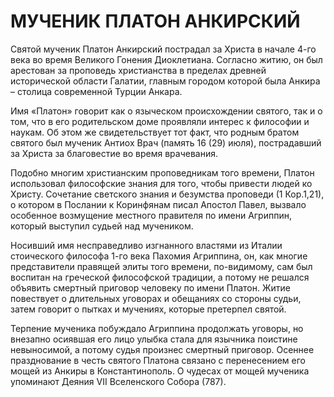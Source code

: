 # МУЧЕНИК ПЛАТОН АНКИРСКИЙ

Святой мученик Платон Анкирский пострадал за Христа в начале 4-го века во время Великого Гонения Диоклетиана. Согласно житию, он был арестован за проповедь христианства в пределах древней исторической области Галатии, главным городом которой была Анкира – столица современной Турции Анкара.

Имя «Платон» говорит как о языческом происхождении святого, так и о том, что в его родительском доме проявляли интерес к философии и наукам. Об этом же свидетельствует тот факт, что родным братом святого был мученик Антиох Врач (память 16 (29) июля), пострадавший за Христа за благовестие во время врачевания.

Подобно многим христианским проповедникам того времени, Платон использовал философские знания для того, чтобы привести людей ко Христу. Сочетание светского знания и безумства проповеди (1 Кор.1,21), о котором в Послании к Коринфянам писал Апостол Павел, вызвало особенное возмущение местного правителя по имени Агриппин, который выступил судьей над мучеником.

Носивший имя несправедливо изгнанного властями из Италии стоического философа 1-го века Пахомия Агриппина, он, как многие представители правящей элиты того времени, по-видимому, сам был воспитан на греческой философской традиции, а потому не решался объявить смертный приговор человеку по имени Платон. Житие повествует о длительных уговорах и обещаниях со стороны судьи, затем говорит о пытках и мучениях, которые претерпел святой.

Терпение мученика побуждало Агриппина продолжать уговоры, но внезапно осиявшая его лицо улыбка стала для язычника поистине невыносимой, а потому судья произнес смертный приговор. Осеннее празднование в честь святого Платона связано с перенесением его мощей из Анкиры в Константинополь. О чудесах от мощей мученика упоминают Деяния VII Вселенского Собора (787).
